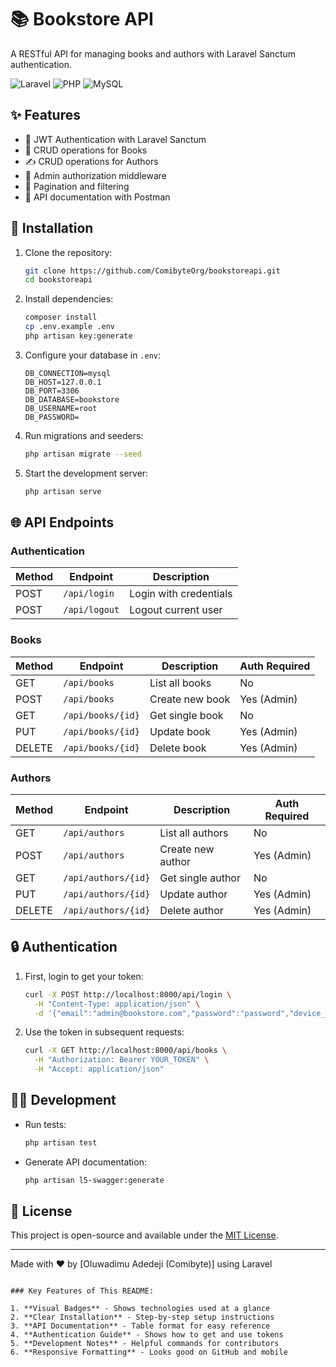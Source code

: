 # 📚 Bookstore API

A RESTful API for managing books and authors with Laravel Sanctum authentication.

![Laravel](https://img.shields.io/badge/Laravel-FF2D20?style=for-the-badge&logo=laravel&logoColor=white)
![PHP](https://img.shields.io/badge/PHP-777BB4?style=for-the-badge&logo=php&logoColor=white)
![MySQL](https://img.shields.io/badge/MySQL-005C84?style=for-the-badge&logo=mysql&logoColor=white)

## ✨ Features

- 🔐 JWT Authentication with Laravel Sanctum
- 📖 CRUD operations for Books
- ✍️ CRUD operations for Authors
- 👑 Admin authorization middleware
- 🔢 Pagination and filtering
- 📄 API documentation with Postman

## 🚀 Installation

1. Clone the repository:
   ```bash
   git clone https://github.com/ComibyteOrg/bookstoreapi.git
   cd bookstoreapi
   ```

2. Install dependencies:
   ```bash
   composer install
   cp .env.example .env
   php artisan key:generate
   ```

3. Configure your database in `.env`:
   ```env
   DB_CONNECTION=mysql
   DB_HOST=127.0.0.1
   DB_PORT=3306
   DB_DATABASE=bookstore
   DB_USERNAME=root
   DB_PASSWORD=
   ```

4. Run migrations and seeders:
   ```bash
   php artisan migrate --seed
   ```

5. Start the development server:
   ```bash
   php artisan serve
   ```

## 🌐 API Endpoints

### Authentication
| Method | Endpoint       | Description          |
|--------|----------------|----------------------|
| POST   | `/api/login`   | Login with credentials |
| POST   | `/api/logout`  | Logout current user   |

### Books
| Method | Endpoint       | Description          | Auth Required |
|--------|----------------|----------------------|---------------|
| GET    | `/api/books`   | List all books       | No            |
| POST   | `/api/books`   | Create new book      | Yes (Admin)   |
| GET    | `/api/books/{id}` | Get single book   | No            |
| PUT    | `/api/books/{id}` | Update book       | Yes (Admin)   |
| DELETE | `/api/books/{id}` | Delete book       | Yes (Admin)   |

### Authors
| Method | Endpoint         | Description          | Auth Required |
|--------|------------------|----------------------|---------------|
| GET    | `/api/authors`   | List all authors     | No            |
| POST   | `/api/authors`   | Create new author    | Yes (Admin)   |
| GET    | `/api/authors/{id}` | Get single author | No            |
| PUT    | `/api/authors/{id}` | Update author     | Yes (Admin)   |
| DELETE | `/api/authors/{id}` | Delete author     | Yes (Admin)   |

## 🔒 Authentication

1. First, login to get your token:
   ```bash
   curl -X POST http://localhost:8000/api/login \
     -H "Content-Type: application/json" \
     -d '{"email":"admin@bookstore.com","password":"password","device_name":"postman"}'
   ```

2. Use the token in subsequent requests:
   ```bash
   curl -X GET http://localhost:8000/api/books \
     -H "Authorization: Bearer YOUR_TOKEN" \
     -H "Accept: application/json"
   ```

## 🧑‍💻 Development

- Run tests:
  ```bash
  php artisan test
  ```

- Generate API documentation:
  ```bash
  php artisan l5-swagger:generate
  ```

## 📝 License

This project is open-source and available under the [MIT License](LICENSE).

---

Made with ❤️ by [Oluwadimu Adedeji (Comibyte)] using Laravel
```

### Key Features of This README:

1. **Visual Badges** - Shows technologies used at a glance
2. **Clear Installation** - Step-by-step setup instructions
3. **API Documentation** - Table format for easy reference
4. **Authentication Guide** - Shows how to get and use tokens
5. **Development Notes** - Helpful commands for contributors
6. **Responsive Formatting** - Looks good on GitHub and mobile
